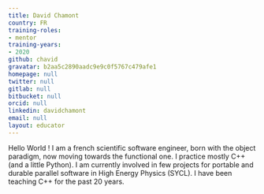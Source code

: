 ```yaml
---
title: David Chamont
country: FR
training-roles:
- mentor
training-years:
- 2020
github: chavid
gravatar: b2aa5c2890aadc9e9c0f5767c479afe1
homepage: null
twitter: null
gitlab: null
bitbucket: null
orcid: null
linkedin: davidchamont
email: null
layout: educator
---
```


<!-- Optional: Write something about yourself below the '- - >'.
You can use Markdown syntax to style this page.
-->

Hello World ! I am a french scientific software engineer, born with the object paradigm, now moving towards the functional one. I practice mostly C++ (and a little Python). I am currently involved in few projects for portable and durable parallel software in High Energy Physics (SYCL). I have been teaching C++ for the past 20 years.
